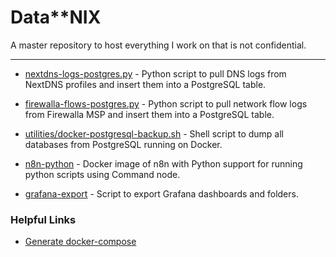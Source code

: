 # Data**NIX

A master repository to host everything I work on that is not confidential.

***

- [nextdns-logs-postgres.py](./nextdns-logs-postgres.py) - Python script to pull DNS logs from NextDNS profiles and insert them into a PostgreSQL table.

- [firewalla-flows-postgres.py](./firewalla-flows-postgres.py) - Python script to pull network flow logs from Firewalla MSP and insert them into a PostgreSQL table.

- [utilities/docker-postgresql-backup.sh](./utilities/docker-postgresql-backup.sh) - Shell script to dump all databases from PostgreSQL running on Docker.

- [n8n-python](https://github.com/bloodyburger/n8n-python) - Docker image of n8n with Python support for running python scripts using Command node.

- [grafana-export](https://github.com/bloodyburger/grafana-export.sh) - Script to export Grafana dashboards and folders.

### Helpful Links
- [Generate docker-compose](https://github.com/Red5d/docker-autocompose)
